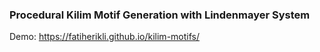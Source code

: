 ### Procedural Kilim Motif Generation with Lindenmayer System

Demo: https://fatiherikli.github.io/kilim-motifs/


